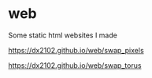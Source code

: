 # web
Some static html websites I made




https://dx2102.github.io/web/swap_pixels

https://dx2102.github.io/web/swap_torus


